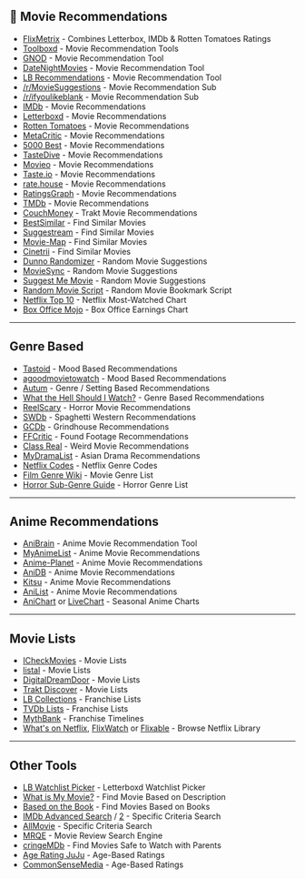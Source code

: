 ## 🍿 Movie Recommendations

* [FlixMetrix](https://flickmetrix.com/) - Combines Letterbox, IMDb & Rotten Tomatoes Ratings
* [Toolboxd](http://www.letterboxd.tools/) - Movie Recommendation Tools
* [GNOD](https://www.gnovies.com/faves.php) - Movie Recommendation Tool
* [DateNightMovies](https://datenightmovies.com/) - Movie Recommendation Tool 
* [LB Recommendations](https://letterboxd-recommendations.herokuapp.com/) - Movie Recommendation Tool
* [/r/MovieSuggestions](https://www.reddit.com/r/MovieSuggestions/) - Movie Recommendation Sub
* [/r/ifyoulikeblank](https://www.reddit.com/r/ifyoulikeblank/) - Movie Recommendation Sub
* [IMDb](https://www.imdb.com/search/title/?title_type=feature,tv_movie,documentary&num_votes=200000,&adult=include&sort=user_rating,desc&view=simple) - Movie Recommendations
* [Letterboxd](https://letterboxd.com/films/popular/size/small/) - Movie Recommendations
* [Rotten Tomatoes](https://www.rottentomatoes.com/browse/cf-dvd-streaming-all?services=amazon;hbo_go;itunes;netflix_iw;vudu;amazon_prime;fandango_now&genres=1;2;4;5;6;8;9;10;11;13;18;14&sortBy=tomato) - Movie Recommendations
* [MetaCritic](https://www.metacritic.com/browse/movies/score/metascore/all/filtered?view=detailed) - Movie Recommendations
* [5000 Best](http://5000best.com/) - Movie Recommendations
* [TasteDive](https://tastedive.com/trending-movies) - Movie Recommendations
* [Movieo](https://movieo.me/movies) - Movie Recommendations
* [Taste.io](https://www.taste.io/) - Movie Recommendations
* [rate.house](https://rate.house/) - Movie Recommendations
* [RatingsGraph](https://www.ratingraph.com/) - Movie Recommendations
* [TMDb](https://www.themoviedb.org/movie) - Movie Recommendations
* [CouchMoney](https://couchmoney.tv/) - Trakt Movie Recommendations
* [BestSimilar](https://bestsimilar.com/) - Find Similar Movies 
* [Suggestream](https://suggestream.com/) - Find Similar Movies 
* [Movie-Map](https://www.movie-map.com/) - Find Similar Movies 
* [Cinetrii](https://cinetrii.com/) - Find Similar Movies 
* [Dunno Randomizer](https://m-dunno.netlify.app/randomizer) - Random Movie Suggestions
* [MovieSync](https://movie-sync-app.web.app/) - Random Movie Suggestions
* [Suggest Me Movie](https://www.suggestmemovie.com/) - Random Movie Suggestions
* [Random Movie Script](https://pastebin.com/PDsm2SSC) - Random Movie Bookmark Script 
* [Netflix Top 10](https://top10.netflix.com/) - Netflix Most-Watched Chart
* [Box Office Mojo](https://www.boxofficemojo.com/) - Box Office Earnings Chart

***

## Genre Based

* [Tastoid](https://www.tastoid.com/movie-tags/#list-mood) - Mood Based Recommendations
* [agoodmovietowatch](https://agoodmovietowatch.com/mood/) - Mood Based Recommendations
* [Autum](https://autum.com/explore/manual) - Genre / Setting Based Recommendations
* [What the Hell Should I Watch?](http://whatthehellshouldiwatchonnetflix.com/) - Genre Based Recommendations
* [ReelScary](http://www.reelscary.com/) - Horror Movie Recommendations
* [SWDb](https://www.spaghetti-western.net/index.php/Essential_Top_20_Films) - Spaghetti Western Recommendations
* [GCDb](https://www.grindhousedatabase.com/index.php/Category:Lists) - Grindhouse Recommendations
* [FFCritic](https://foundfootagecritic.com/top-films/) - Found Footage Recommendations
* [Class Real](https://www.classreal.com/) - Weird Movie Recommendations
* [MyDramaList](https://mydramalist.com/movies/top) - Asian Drama Recommendations 
* [Netflix Codes](https://www.netflix-codes.com/) - Netflix Genre Codes
* [Film Genre Wiki](https://en.wikipedia.org/wiki/Template:Film_genres) - Movie Genre List
* [Horror Sub-Genre Guide](https://i.stack.imgur.com/lAEV1.png) - Horror Genre List

***

## Anime Recommendations 

* [AniBrain](https://anibrain.ai/recommender/anime) - Anime Movie Recommendation Tool
* [MyAnimeList](https://myanimelist.net/topanime.php?type=movie) - Anime Movie Recommendations
* [Anime-Planet](https://www.anime-planet.com/anime/all?sort=status_1&order=desc&episodes=1&to_episodes=1) - Anime Movie Recommendations
* [AniDB](https://anidb.net/anime/?do.update=1&noalias=1&orderby.name=2.1&orderby.rating=1.2&orderby.ucnt=0.2&type.movie=1&view=smallgrid) - Anime Movie Recommendations
* [Kitsu](https://kitsu.io/anime?sort=rating&subtype=movie) - Anime Movie Recommendations
* [AniList](https://anilist.co/search/anime?format=MOVIE&sort=FAVOURITES_DESC) - Anime Movie Recommendations
* [AniChart](https://anichart.net) or [LiveChart](https://www.livechart.me/) - Seasonal Anime Charts

***

## Movie Lists

* [ICheckMovies](https://beta.icheckmovies.com/lists) - Movie Lists
* [listal](https://www.listal.com/lists/movies/topvoted) - Movie Lists
* [DigitalDreamDoor](https://digitaldreamdoor.com/pages/movie-home.html) - Movie Lists
* [Trakt Discover](https://trakt.tv/discover) - Movie Lists
* [LB Collections](https://mrdys.github.io/letterboxd-completionist/) - Franchise Lists
* [TVDb Lists](https://thetvdb.com/lists) - Franchise Lists
* [MythBank](https://alltimelines.com/category/timelines/film-timelines/) - Franchise Timelines
* [What's on Netflix](https://www.whats-on-netflix.com/library/), [FlixWatch](https://www.flixwatch.co/) or [Flixable](http://flixable.co/) - Browse Netflix Library

***

## Other Tools

* [LB Watchlist Picker](https://watchlistpicker.com/) - Letterboxd Watchlist Picker 
* [What is My Movie?](https://www.whatismymovie.com/) - Find Movie Based on Description
* [Based on the Book](https://www.mymcpl.org/books-movies-music/read/based-on-the-book) - Find Movies Based on Books
* [IMDb Advanced Search](https://www.imdb.com/search/title/) / [2](https://pymdb.mloesch.it/) - Specific Criteria Search
* [AllMovie](https://www.allmovie.com/advanced-search) - Specific Criteria Search
* [MRQE](https://www.mrqe.com/) - Movie Review Search Engine
* [cringeMDb](https://cringemdb.com/) - Find Movies Safe to Watch with Parents
* [Age Rating JuJu](https://www.ageratingjuju.com/) - Age-Based Ratings
* [CommonSenseMedia](https://www.commonsensemedia.org/) - Age-Based Ratings